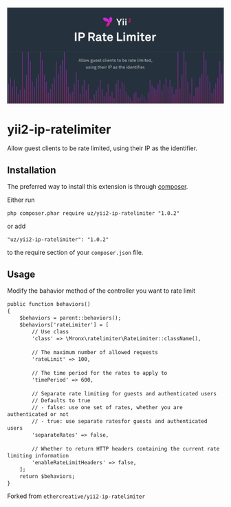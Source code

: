 ![Yii2 IP Rate Limiter](res/banner.jpg)

# yii2-ip-ratelimiter
Allow guest clients to be rate limited, using their IP as the identifier.

## Installation

The preferred way to install this extension is through [composer](http://getcomposer.org/download/).

Either run

```
php composer.phar require uz/yii2-ip-ratelimiter "1.0.2"
```

or add

```
"uz/yii2-ip-ratelimiter": "1.0.2"
```

to the require section of your `composer.json` file.

## Usage

Modify the bahavior method of the controller you want to rate limit

```
public function behaviors()
{
	$behaviors = parent::behaviors();
	$behaviors['rateLimiter'] = [
		// Use class
		'class' => \Mronx\ratelimiter\RateLimiter::className(),

		// The maximum number of allowed requests
		'rateLimit' => 100,

		// The time period for the rates to apply to
		'timePeriod' => 600,

		// Separate rate limiting for guests and authenticated users
		// Defaults to true
		// - false: use one set of rates, whether you are authenticated or not
		// - true: use separate ratesfor guests and authenticated users
		'separateRates' => false,

		// Whether to return HTTP headers containing the current rate limiting information
		'enableRateLimitHeaders' => false,
	];
	return $behaviors;
}
```



Forked from `ethercreative/yii2-ip-ratelimiter`
